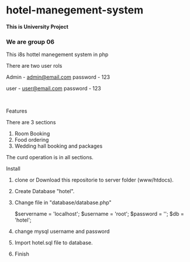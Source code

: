# hotel-manegement-system

<h4>This is University Project</h4>

<h3>We are group 06</h3>

<p>This i8s hottel manegement system in php</p>

There are two user rols


Admin - admin@email.com
password - 123

user - user@email.com
password - 123

<br>

Features

There are 3 sections

1. Room Booking
2. Food ordering
3. Wedding hall booking and packages

The curd operation is in all sections.


Install 

1. clone or Download this repositorie to server folder (www/htdocs).
2. Create Database "hotel".
3. Change file in "database/database.php"

    $servername = 'localhost';
    $username = 'root';
    $password = '';
    $db = 'hotel';

4. change mysql username and password
5. Import hotel.sql file to database.
6. Finish
 
